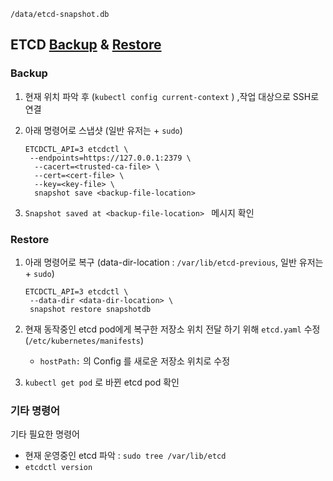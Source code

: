 



`/data/etcd-snapshot.db`



## ETCD [Backup](https://kubernetes.io/docs/tasks/administer-cluster/configure-upgrade-etcd/#backing-up-an-etcd-cluster) & [Restore](https://kubernetes.io/docs/tasks/administer-cluster/configure-upgrade-etcd/#restoring-an-etcd-cluster)

### Backup

1. 현재 위치 파악 후 (`kubectl config current-context` ) ,작업 대상으로 SSH로 연결 

2. 아래 명령어로 스냅샷 (일반 유저는 + `sudo`)

   ```shell
   ETCDCTL_API=3 etcdctl \
   	--endpoints=https://127.0.0.1:2379 \
     --cacert=<trusted-ca-file> \
     --cert=<cert-file> \
     --key=<key-file> \
     snapshot save <backup-file-location>
   ```

3. `Snapshot saved at <backup-file-location> ` 메시지 확인



### Restore

1. 아래 명령어로 복구 (data-dir-location : `/var/lib/etcd-previous`, 일반 유저는 + `sudo`)

   ```shell
   ETCDCTL_API=3 etcdctl \
   	--data-dir <data-dir-location> \
   	snapshot restore snapshotdb
   ```

2. 현재 동작중인 etcd pod에게 복구한 저장소 위치 전달 하기 위해 `etcd.yaml` 수정  (`/etc/kubernetes/manifests`)

   - `hostPath:` 의 Config 를 새로운 저장소 위치로 수정

3. `kubectl get pod` 로 바뀐 etcd pod 확인 



### 기타 명령어



기타 필요한 명령어

- 현재 운영중인 etcd 파악 :  `sudo tree /var/lib/etcd`
- `etcdctl version`